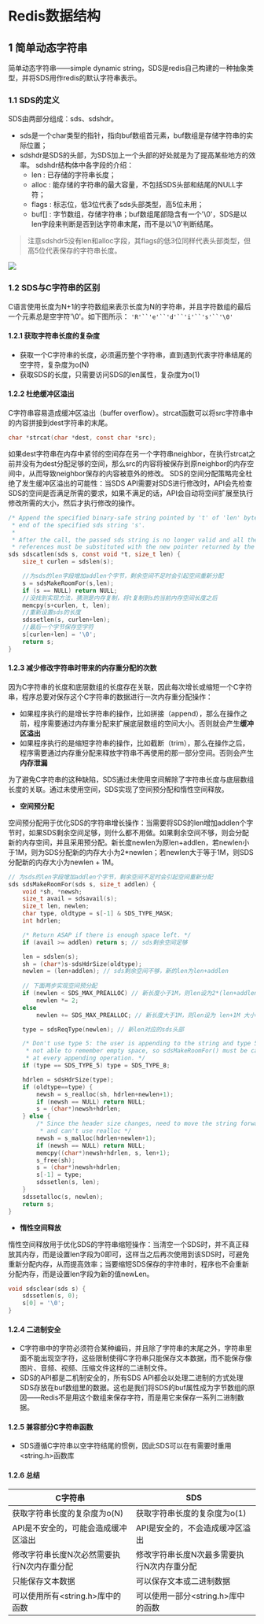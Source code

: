 # Redis数据结构
## 1 简单动态字符串
简单动态字符串——simple dynamic string，SDS是redis自己构建的一种抽象类型，并将SDS用作redis的默认字符串表示。
### 1.1 SDS的定义
SDS由两部分组成：sds、sdshdr。
* sds是一个char类型的指针，指向buf数组首元素，buf数组是存储字符串的实际位置；
* sdshdr是SDS的头部，为SDS加上一个头部的好处就是为了提高某些地方的效率。
sdshdr结构体中各字段的介绍：
    * len : 已存储的字符串长度；
    * alloc : 能存储的字符串的最大容量，不包括SDS头部和结尾的NULL字符；
    * flags : 标志位，低3位代表了sds头部类型，高5位未用；
    * buf[] : 字节数组，存储字符串；buf数组尾部隐含有一个'\0'，SDS是以len字段来判断是否到达字符串末尾，而不是以'\0'判断结尾。

> 注意sdshdr5没有len和alloc字段，其flags的低3位同样代表头部类型，但高5位代表保存的字符串长度。 

![](https://github.com/gosee/photo/blob/master/20181129155200.png)

### 1.2 SDS与C字符串的区别
C语言使用长度为N+1的字符数组来表示长度为N的字符串，并且字符数组的最后一个元素总是空字符'\0'。如下图所示：
`'R'``'e'``'d'``'i'``'s'``'\0'`
#### 1.2.1 获取字符串长度的复杂度
* 获取一个C字符串的长度，必须遍历整个字符串，直到遇到代表字符串结尾的空字符，复杂度为o(N)
* 获取SDS的长度，只需要访问SDS的len属性，复杂度为o(1)

#### 1.2.2 杜绝缓冲区溢出
C字符串容易造成缓冲区溢出（buffer overflow）。strcat函数可以将src字符串中的内容拼接到dest字符串的末尾。
```C
char *strcat(char *dest, const char *src);
```
如果dest字符串在内存中紧邻的空间存在另一个字符串neighbor，在执行strcat之前并没有为dest分配足够的空间，那么src的内容将被保存到原neighbor的内存空间中，从而导致neighbor保存的内容被意外的修改。
SDS的空间分配策略完全杜绝了发生缓冲区溢出的可能性：当SDS API需要对SDS进行修改时，API会先检查SDS的空间是否满足所需的要求，如果不满足的话，API会自动将空间扩展至执行修改所需的大小，然后才执行修改的操作。

```C
/* Append the specified binary-safe string pointed by 't' of 'len' bytes to the
 * end of the specified sds string 's'.
 *
 * After the call, the passed sds string is no longer valid and all the
 * references must be substituted with the new pointer returned by the call. */
sds sdscatlen(sds s, const void *t, size_t len) {
    size_t curlen = sdslen(s);

    //为sds的len字段增加addlen个字节，剩余空间不足时会引起空间重新分配
    s = sdsMakeRoomFor(s,len);
    if (s == NULL) return NULL;
    //没找到实现方法，猜测是内存复制，将t复制到s的当前内存空间长度之后
    memcpy(s+curlen, t, len);
    //重新设置sds的长度
    sdssetlen(s, curlen+len);
    //最后一个字节保存空字符
    s[curlen+len] = '\0';
    return s;
}
```

#### 1.2.3 减少修改字符串时带来的内存重分配的次数
因为C字符串的长度和底层数组的长度存在关联，因此每次增长或缩短一个C字符串，程序总要对保存这个C字符串的数据进行一次内存重分配操作：
*  如果程序执行的是增长字符串的操作，比如拼接（append），那么在操作之前，程序需要通过内存重分配来扩展底层数组的空间大小。否则就会产生**缓冲区溢出**
*  如果程序执行的是缩短字符串的操作，比如截断（trim），那么在操作之后，程序需要通过内存重分配来释放字符串不再使用的那一部分空间。否则会产生**内存泄漏**

为了避免C字符串的这种缺陷，SDS通过未使用空间解除了字符串长度与底层数组长度的关联。通过未使用空间，SDS实现了空间预分配和惰性空间释放。
* **空间预分配**

空间预分配用于优化SDS的字符串增长操作：当需要将SDS的len增加addlen个字节时，如果SDS剩余空间足够，则什么都不用做。如果剩余空间不够，则会分配新的内存空间，并且采用预分配。新长度newlen为原len+addlen，若newlen小于1M，则为SDS分配新的内存大小为2*newlen；若newlen大于等于1M，则SDS分配新的内存大小为newlen  + 1M。

```C
// 为sds的len字段增加addlen个字节，剩余空间不足时会引起空间重新分配
sds sdsMakeRoomFor(sds s, size_t addlen) {
    void *sh, *newsh;
    size_t avail = sdsavail(s);
    size_t len, newlen;
    char type, oldtype = s[-1] & SDS_TYPE_MASK;
    int hdrlen;

    /* Return ASAP if there is enough space left. */
    if (avail >= addlen) return s; // sds剩余空间足够

    len = sdslen(s);
    sh = (char*)s-sdsHdrSize(oldtype);
    newlen = (len+addlen); // sds剩余空间不够，新的len为len+addlen
    
    // 下面两步实现空间预分配
    if (newlen < SDS_MAX_PREALLOC) // 新长度小于1M，则len设为2*(len+addlen)大小
        newlen *= 2;
    else
        newlen += SDS_MAX_PREALLOC; // 新长度大于1M，则len设为 len+1M 大小

    type = sdsReqType(newlen); // 新len对应的sds头部

    /* Don't use type 5: the user is appending to the string and type 5 is
     * not able to remember empty space, so sdsMakeRoomFor() must be called
     * at every appending operation. */
    if (type == SDS_TYPE_5) type = SDS_TYPE_8;

    hdrlen = sdsHdrSize(type);
    if (oldtype==type) {
        newsh = s_realloc(sh, hdrlen+newlen+1);
        if (newsh == NULL) return NULL;
        s = (char*)newsh+hdrlen;
    } else {
        /* Since the header size changes, need to move the string forward,
         * and can't use realloc */
        newsh = s_malloc(hdrlen+newlen+1);
        if (newsh == NULL) return NULL;
        memcpy((char*)newsh+hdrlen, s, len+1);
        s_free(sh);
        s = (char*)newsh+hdrlen;
        s[-1] = type;
        sdssetlen(s, len);
    }
    sdssetalloc(s, newlen);
    return s;
}
```

* **惰性空间释放**

惰性空间释放用于优化SDS的字符串缩短操作：当清空一个SDS时，并不真正释放其内存，而是设置len字段为0即可，这样当之后再次使用到该SDS时，可避免重新分配内存，从而提高效率；当要缩短SDS保存的字符串时，程序也不会重新分配内存，而是设置len字段为新的值newLen。

```C
void sdsclear(sds s) {
    sdssetlen(s, 0);
    s[0] = '\0';
}
```

#### 1.2.4 二进制安全
* C字符串中的字符必须符合某种编码，并且除了字符串的末尾之外，字符串里面不能出现空字符，这些限制使得C字符串只能保存文本数据，而不能保存像图片、音频、视频、压缩文件这样的二进制文件。
* SDS的API都是二机制安全的，所有SDS API都会以处理二进制的方式处理SDS存放在buf数组里的数据。这也是我们将SDS的buf属性成为字节数组的原因——Redis不是用这个数组来保存字符，而是用它来保存一系列二进制数据。

#### 1.2.5 兼容部分C字符串函数
* SDS遵循C字符串以空字符结尾的惯例，因此SDS可以在有需要时重用<string.h>函数库

#### 1.2.6 总结
| C字符串 | SDS |
| --- | --- |
| 获取字符串长度的复杂度为o(N) | 获取字符串长度的复杂度为o(1) |
| API是不安全的，可能会造成缓冲区溢出 | API是安全的，不会造成缓冲区溢出 |
| 修改字符串长度N次必然需要执行N次内存重分配 | 修改字符串长度N次最多需要执行N次内存重分配 |
| 只能保存文本数据 | 可以保存文本或二进制数据 |
| 可以使用所有<string.h>库中的函数 | 可以使用一部分<string.h>库中的函数 |

